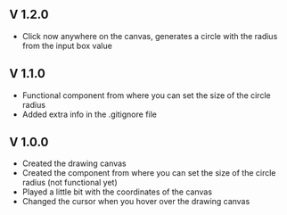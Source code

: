 ## V 1.2.0
* Click now anywhere on the canvas, generates a circle with the radius from the input box value

## V 1.1.0
* Functional component from where you can set the size of the circle radius
* Added extra info in the .gitignore file

## V 1.0.0
* Created the drawing canvas
* Created the component from where you can set the size of the circle radius (not functional yet)
* Played a little bit with the coordinates of the canvas
* Changed the cursor when you hover over the drawing canvas


